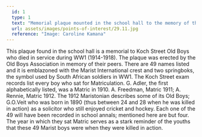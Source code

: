 ```yaml
---
  id: 1
  type: 1
  text: "Memorial plaque mounted in the school hall to the memory of those who died in WW1."
  url: assets/images/points-of-interest/29.11.jpg
  reference: "Image: Caroline Kamana"
---
```

This plaque found in the school hall is a memorial to Koch Street Old Boys who died in service during WW1 (1914-1918). The plaque was erected by the Old Boys Association in memory of their peers. There are 49 names listed and it is emblazoned with the Marist International crest and two springboks, the symbol used by South African soldiers in WW1. The Koch Street exam records list every boy who sat for Matriculation. G. Adler, the first alphabetically listed, was a Matric in 1910. A. Freedman, Matric 1911; A. Rennie, Matric 1912. The 1912 Maristonian describes some of its Old Boys; G.O.Veit who was born in 1890 (thus between 24 and 28 when he was killed in action) as a solicitor who still enjoyed cricket and hockey. Each one of the 49 will have been recorded in school annals; mentioned here are but four. The year in which they sat Matric serves as a stark reminder of the youths that these 49 Marist boys were when they were killed in action.
        